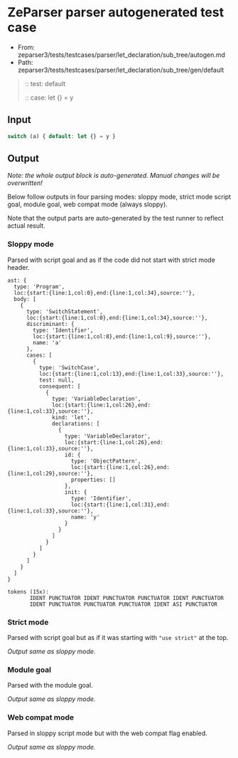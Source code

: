 # ZeParser parser autogenerated test case

- From: zeparser3/tests/testcases/parser/let_declaration/sub_tree/autogen.md
- Path: zeparser3/tests/testcases/parser/let_declaration/sub_tree/gen/default

> :: test: default
>
> :: case: let {} = y

## Input


`````js
switch (a) { default: let {} = y }
`````

## Output

_Note: the whole output block is auto-generated. Manual changes will be overwritten!_

Below follow outputs in four parsing modes: sloppy mode, strict mode script goal, module goal, web compat mode (always sloppy).

Note that the output parts are auto-generated by the test runner to reflect actual result.

### Sloppy mode

Parsed with script goal and as if the code did not start with strict mode header.

`````
ast: {
  type: 'Program',
  loc:{start:{line:1,col:0},end:{line:1,col:34},source:''},
  body: [
    {
      type: 'SwitchStatement',
      loc:{start:{line:1,col:0},end:{line:1,col:34},source:''},
      discriminant: {
        type: 'Identifier',
        loc:{start:{line:1,col:8},end:{line:1,col:9},source:''},
        name: 'a'
      },
      cases: [
        {
          type: 'SwitchCase',
          loc:{start:{line:1,col:13},end:{line:1,col:33},source:''},
          test: null,
          consequent: [
            {
              type: 'VariableDeclaration',
              loc:{start:{line:1,col:26},end:{line:1,col:33},source:''},
              kind: 'let',
              declarations: [
                {
                  type: 'VariableDeclarator',
                  loc:{start:{line:1,col:26},end:{line:1,col:33},source:''},
                  id: {
                    type: 'ObjectPattern',
                    loc:{start:{line:1,col:26},end:{line:1,col:29},source:''},
                    properties: []
                  },
                  init: {
                    type: 'Identifier',
                    loc:{start:{line:1,col:31},end:{line:1,col:33},source:''},
                    name: 'y'
                  }
                }
              ]
            }
          ]
        }
      ]
    }
  ]
}

tokens (15x):
       IDENT PUNCTUATOR IDENT PUNCTUATOR PUNCTUATOR IDENT PUNCTUATOR
       IDENT PUNCTUATOR PUNCTUATOR PUNCTUATOR IDENT ASI PUNCTUATOR
`````

### Strict mode

Parsed with script goal but as if it was starting with `"use strict"` at the top.

_Output same as sloppy mode._

### Module goal

Parsed with the module goal.

_Output same as sloppy mode._

### Web compat mode

Parsed in sloppy script mode but with the web compat flag enabled.

_Output same as sloppy mode._
